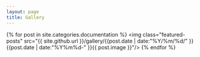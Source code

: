 ```yaml
---
layout: page
title: Gallery
---
```

{% for post in site.categories.documentation %}
<img class="featured-posts" src="{{ site.github.url }}/gallery/{{post.date | date:"%Y/%m/%d/" }}{{post.date | date:"%Y%m%d-" }}{{ post.image }}"/>
{% endfor %}
